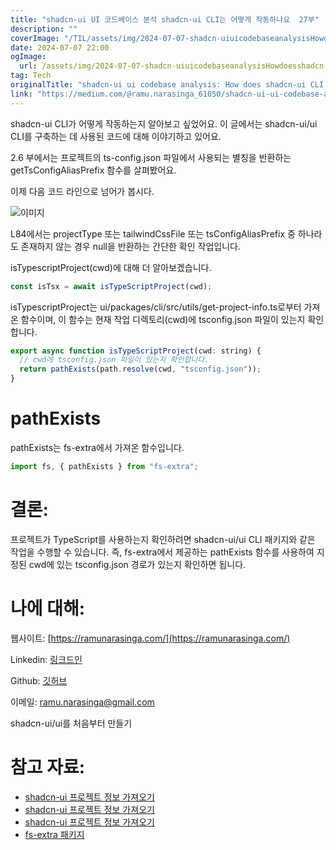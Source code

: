 ```yaml
---
title: "shadcn-ui UI 코드베이스 분석 shadcn-ui CLI는 어떻게 작동하나요  27부"
description: ""
coverImage: "/TIL/assets/img/2024-07-07-shadcn-uiuicodebaseanalysisHowdoesshadcn-uiCLIworkPart27_0.png"
date: 2024-07-07 22:00
ogImage:
  url: /assets/img/2024-07-07-shadcn-uiuicodebaseanalysisHowdoesshadcn-uiCLIworkPart27_0.png
tag: Tech
originalTitle: "shadcn-ui ui codebase analysis: How does shadcn-ui CLI work? — Part 2.7"
link: "https://medium.com/@ramu.narasinga_61050/shadcn-ui-ui-codebase-analysis-how-does-shadcn-ui-cli-work-part-2-7-534165164380"
---
```


shadcn-ui CLI가 어떻게 작동하는지 알아보고 싶었어요. 이 글에서는 shadcn-ui/ui CLI를 구축하는 데 사용된 코드에 대해 이야기하고 있어요.

2.6 부에서는 프로젝트의 ts-config.json 파일에서 사용되는 별칭을 반환하는 getTsConfigAliasPrefix 함수를 살펴봤어요.

이제 다음 코드 라인으로 넘어가 봅시다.

![이미지](/TIL/assets/img/2024-07-07-shadcn-uiuicodebaseanalysisHowdoesshadcn-uiCLIworkPart27_0.png)

<div class="content-ad"></div>

L84에서는 projectType 또는 tailwindCssFile 또는 tsConfigAliasPrefix 중 하나라도 존재하지 않는 경우 null을 반환하는 간단한 확인 작업입니다.

isTypescriptProject(cwd)에 대해 더 알아보겠습니다.

```js
const isTsx = await isTypeScriptProject(cwd);
```

isTypescriptProject는 ui/packages/cli/src/utils/get-project-info.ts로부터 가져온 함수이며, 이 함수는 현재 작업 디렉토리(cwd)에 tsconfig.json 파일이 있는지 확인합니다.

<div class="content-ad"></div>

```js
export async function isTypeScriptProject(cwd: string) {
  // cwd에 tsconfig.json 파일이 있는지 확인합니다.
  return pathExists(path.resolve(cwd, "tsconfig.json"));
}
```

# pathExists

pathExists는 fs-extra에서 가져온 함수입니다.

```js
import fs, { pathExists } from "fs-extra";
```

<div class="content-ad"></div>

# 결론:

프로젝트가 TypeScript를 사용하는지 확인하려면 shadcn-ui/ui CLI 패키지와 같은 작업을 수행할 수 있습니다. 즉, fs-extra에서 제공하는 pathExists 함수를 사용하여 지정된 cwd에 있는 tsconfig.json 경로가 있는지 확인하면 됩니다.

# 나에 대해:

웹사이트: [https://ramunarasinga.com/](https://ramunarasinga.com/)

<div class="content-ad"></div>

Linkedin: [링크드인](https://www.linkedin.com/in/ramu-narasinga-189361128/)

Github: [깃허브](https://github.com/Ramu-Narasinga)

이메일: ramu.narasinga@gmail.com

shadcn-ui/ui를 처음부터 만들기

<div class="content-ad"></div>

# 참고 자료:

- [shadcn-ui 프로젝트 정보 가져오기](https://github.com/shadcn-ui/ui/blob/main/packages/cli/src/utils/get-project-info.ts#L84C3-L88C47)
- [shadcn-ui 프로젝트 정보 가져오기](https://github.com/shadcn-ui/ui/blob/main/packages/cli/src/utils/get-project-info.ts#L174)
- [shadcn-ui 프로젝트 정보 가져오기](https://github.com/shadcn-ui/ui/blob/main/packages/cli/src/utils/get-project-info.ts#L10)
- [fs-extra 패키지](https://www.npmjs.com/package/fs-extra)
